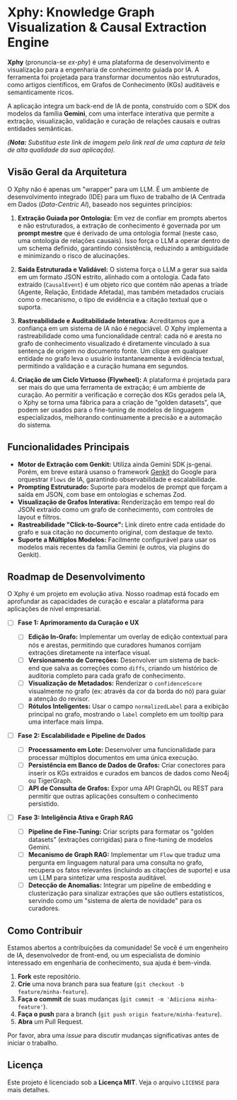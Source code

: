 # Xphy: Knowledge Graph Visualization & Causal Extraction Engine

**Xphy** (pronuncia-se _ex-phy_) é uma plataforma de desenvolvimento e visualização para a engenharia de conhecimento guiada por IA. A ferramenta foi projetada para transformar documentos não estruturados, como artigos científicos, em Grafos de Conhecimento (KGs) auditáveis e semanticamente ricos.

A aplicação integra um back-end de IA de ponta, construído com o SDK dos modelos da família **Gemini**, com uma interface interativa que permite a extração, visualização, validação e curação de relações causais e outras entidades semânticas.

_(**Nota:** Substitua este link de imagem pelo link real de uma captura de tela de alta qualidade da sua aplicação)._

## Visão Geral da Arquitetura

O Xphy não é apenas um "wrapper" para um LLM. É um ambiente de desenvolvimento integrado (IDE) para um fluxo de trabalho de IA Centrada em Dados (_Data-Centric AI_), baseado nos seguintes princípios:

1.  **Extração Guiada por Ontologia:** Em vez de confiar em prompts abertos e não estruturados, a extração de conhecimento é governada por um **prompt mestre** que é derivado de uma ontologia formal (neste caso, uma ontologia de relações causais). Isso força o LLM a operar dentro de um schema definido, garantindo consistência, reduzindo a ambiguidade e minimizando o risco de alucinações.

2.  **Saída Estruturada e Validável:** O sistema força o LLM a gerar sua saída em um formato JSON estrito, alinhado com a ontologia. Cada fato extraído (`CausalEvent`) é um objeto rico que contém não apenas a tríade (Agente, Relação, Entidade Afetada), mas também metadados cruciais como o mecanismo, o tipo de evidência e a citação textual que o suporta.

3.  **Rastreabilidade e Auditabilidade Interativa:** Acreditamos que a confiança em um sistema de IA não é negociável. O Xphy implementa a rastreabilidade como uma funcionalidade central: cada nó e aresta no grafo de conhecimento visualizado é diretamente vinculado à sua sentença de origem no documento fonte. Um clique em qualquer entidade no grafo leva o usuário instantaneamente à evidência textual, permitindo a validação e a curação humana em segundos.

4.  **Criação de um Ciclo Virtuoso (Flywheel):** A plataforma é projetada para ser mais do que uma ferramenta de extração; é um ambiente de curação. Ao permitir a verificação e correção dos KGs gerados pela IA, o Xphy se torna uma fábrica para a criação de "golden datasets", que podem ser usados para o fine-tuning de modelos de linguagem especializados, melhorando continuamente a precisão e a automação do sistema.

## Funcionalidades Principais

- **Motor de Extração com Genkit:** Utiliza ainda Gemini SDK js-genai. Porém, em breve estará usanso o framework [Genkit](https://github.com/firebase/genkit) do Google para orquestrar `Flows` de IA, garantindo observabilidade e escalabilidade.
- **Prompting Estruturado:** Suporte para modelos de prompt que forçam a saída em JSON, com base em ontologias e schemas Zod.
- **Visualização de Grafos Interativa:** Renderização em tempo real do JSON extraído como um grafo de conhecimento, com controles de layout e filtros.
- **Rastreabilidade "Click-to-Source":** Link direto entre cada entidade do grafo e sua citação no documento original, com destaque de texto.
- **Suporte a Múltiplos Modelos:** Facilmente configurável para usar os modelos mais recentes da família Gemini (e outros, via plugins do Genkit).

## Roadmap de Desenvolvimento

O Xphy é um projeto em evolução ativa. Nosso roadmap está focado em aprofundar as capacidades de curação e escalar a plataforma para aplicações de nível empresarial.

- [ ] **Fase 1: Aprimoramento da Curação e UX**

  - [ ] **Edição In-Grafo:** Implementar um overlay de edição contextual para nós e arestas, permitindo que curadores humanos corrijam extrações diretamente na interface visual.
  - [ ] **Versionamento de Correções:** Desenvolver um sistema de back-end que salva as correções como `diffs`, criando um histórico de auditoria completo para cada grafo de conhecimento.
  - [ ] **Visualização de Metadados:** Renderizar o `confidenceScore` visualmente no grafo (ex: através da cor da borda do nó) para guiar a atenção do revisor.
  - [ ] **Rótulos Inteligentes:** Usar o campo `normalizedLabel` para a exibição principal no grafo, mostrando o `label` completo em um tooltip para uma interface mais limpa.

- [ ] **Fase 2: Escalabilidade e Pipeline de Dados**

  - [ ] **Processamento em Lote:** Desenvolver uma funcionalidade para processar múltiplos documentos em uma única execução.
  - [ ] **Persistência em Banco de Dados de Grafos:** Criar conectores para inserir os KGs extraídos e curados em bancos de dados como Neo4j ou TigerGraph.
  - [ ] **API de Consulta de Grafos:** Expor uma API GraphQL ou REST para permitir que outras aplicações consultem o conhecimento persistido.

- [ ] **Fase 3: Inteligência Ativa e Graph RAG**
  - [ ] **Pipeline de Fine-Tuning:** Criar scripts para formatar os "golden datasets" (extrações corrigidas) para o fine-tuning de modelos Gemini.
  - [ ] **Mecanismo de Graph RAG:** Implementar um `Flow` que traduz uma pergunta em linguagem natural para uma consulta no grafo, recupera os fatos relevantes (incluindo as citações de suporte) e usa um LLM para sintetizar uma resposta auditável.
  - [ ] **Detecção de Anomalias:** Integrar um pipeline de embedding e clusterização para sinalizar extrações que são outliers estatísticos, servindo como um "sistema de alerta de novidade" para os curadores.

## Como Contribuir

Estamos abertos a contribuições da comunidade! Se você é um engenheiro de IA, desenvolvedor de front-end, ou um especialista de domínio interessado em engenharia de conhecimento, sua ajuda é bem-vinda.

1.  **Fork** este repositório.
2.  **Crie** uma nova branch para sua feature (`git checkout -b feature/minha-feature`).
3.  **Faça o commit** de suas mudanças (`git commit -m 'Adiciona minha-feature'`).
4.  **Faça o push** para a branch (`git push origin feature/minha-feature`).
5.  **Abra** um Pull Request.

Por favor, abra uma _issue_ para discutir mudanças significativas antes de iniciar o trabalho.

## Licença

Este projeto é licenciado sob a **Licença MIT**. Veja o arquivo `LICENSE` para mais detalhes.
